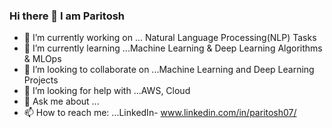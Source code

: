 ### Hi there 👋 I am Paritosh 

- 🔭 I’m currently working on ... Natural Language Processing(NLP) Tasks
- 🌱 I’m currently learning ...Machine Learning & Deep Learning Algorithms & MLOps
- 👯 I’m looking to collaborate on ...Machine Learning and Deep Learning Projects
- 🤔 I’m looking for help with ...AWS, Cloud
- 💬 Ask me about ...
- 📫 How to reach me: ...LinkedIn- www.linkedin.com/in/paritosh07/
<!--
**paritoshMahto07/paritoshMahto07** is a ✨ _special_ ✨ repository because its `README.md` (this file) appears on your GitHub profile.

Here are some ideas to get you started:

-->

